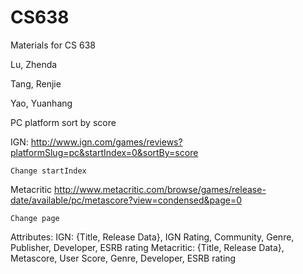 # CS638
Materials for CS 638

Lu, Zhenda

Tang, Renjie

Yao, Yuanhang

PC platform sort by score

IGN:
	http://www.ign.com/games/reviews?platformSlug=pc&startIndex=0&sortBy=score

	Change startIndex

Metacritic
	http://www.metacritic.com/browse/games/release-date/available/pc/metascore?view=condensed&page=0

	Change page

Attributes:
	IGN: {Title, Release Data}, IGN Rating, Community, Genre, Publisher, Developer, ESRB rating
	Metacritic: {Title, Release Data}, Metascore, User Score, Genre, Developer, ESRB rating

